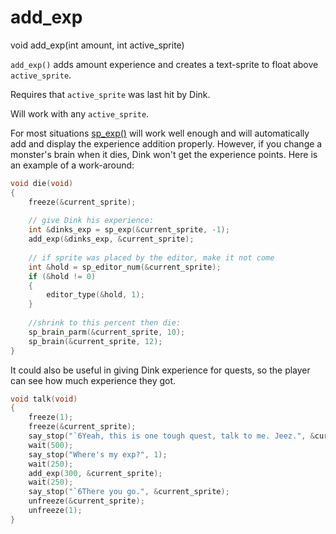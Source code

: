 # add_exp

<Prototype>void add_exp(int amount, int active_sprite)</Prototype>

`add_exp()` adds amount experience and creates a text-sprite to float above `active_sprite`.

<VersionInfo dink="< 1.08">

Requires that `active_sprite` was last hit by Dink.

</VersionInfo>

<VersionInfo dink="1.08" freedink="all">

Will work with any `active_sprite`.

</VersionInfo>

For most situations [sp_exp()](./sp-exp.md) will work well enough and will automatically add and display the experience addition properly. However, if you change a monster's brain when it dies, Dink won't get the experience points. Here is an example of a work-around:

```c
void die(void)
{
    freeze(&current_sprite);
    
    // give Dink his experience:
    int &dinks_exp = sp_exp(&current_sprite, -1);
    add_exp(&dinks_exp, &current_sprite);
    
    // if sprite was placed by the editor, make it not come
    int &hold = sp_editor_num(&current_sprite);
    if (&hold != 0)
    {
        editor_type(&hold, 1);
    }
    
    //shrink to this percent then die:
    sp_brain_parm(&current_sprite, 10);
    sp_brain(&current_sprite, 12);
}
```

It could also be useful in giving Dink experience for quests, so the player can see how much experience they got.

```c
void talk(void)
{
    freeze(1);
    freeze(&current_sprite);
    say_stop("`6Yeah, this is one tough quest, talk to me. Jeez.", &current_sprite);
    wait(500);
    say_stop("Where's my exp?", 1);
    wait(250);
    add_exp(300, &current_sprite);
    wait(250);
    say_stop("`6There you go.", &current_sprite);
    unfreeze(&current_sprite);
    unfreeze(1);
}
```
